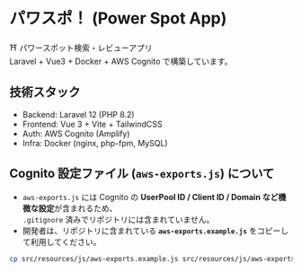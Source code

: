 # パワスポ！ (Power Spot App)

⛩️ パワースポット検索・レビューアプリ  
Laravel + Vue3 + Docker + AWS Cognito で構築しています。  

## 技術スタック
- Backend: Laravel 12 (PHP 8.2)
- Frontend: Vue 3 + Vite + TailwindCSS
- Auth: AWS Cognito (Amplify)
- Infra: Docker (nginx, php-fpm, MySQL)

## Cognito 設定ファイル (`aws-exports.js`) について
- `aws-exports.js` には Cognito の **UserPool ID / Client ID / Domain など機微な設定**が含まれるため、  
  `.gitignore` 済みでリポジトリには含まれていません。  
- 開発者は、リポジトリに含まれている **`aws-exports.example.js`** をコピーして利用してください。  

```bash
cp src/resources/js/aws-exports.example.js src/resources/js/aws-exports.js
